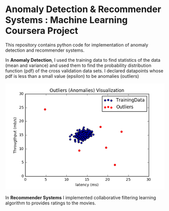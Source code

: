 # Anomaly Detection & Recommender Systems : Machine Learning Coursera Project

This repository contains python code for implementation of anomaly detection and recommender systems.

In **Anomaly Detection**, I used the training data to find statistics of the data (mean and variance) and used them to find the 
probability distribution function (pdf) of the cross validation data sets. I declared datapoints whose pdf is less than a small
value (epsilon) to be anomalies (outliers)

![Outliers in DataSet](https://github.com/choud056/Machine-Learning-Projects/blob/master/Anomaly-Detection-and-Recommender-Systems/Data1Outliers.png)

In **Recommender Systems** I implemented collaborative filtering learning algorithm to provides ratings to the movies.

